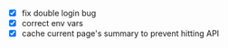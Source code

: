 - [x] fix double login bug
- [x] correct env vars
- [x] cache current page's summary to prevent hitting API
